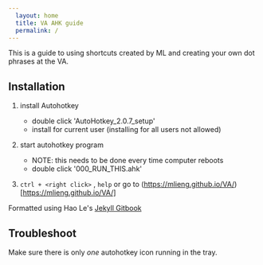 ```yaml
---
  layout: home
  title: VA AHK guide
  permalink: /
---
```


This is a guide to using shortcuts created by ML and creating your own dot phrases at the VA. 


## Installation

1. install Autohotkey
	- double click 'AutoHotkey_2.0.7_setup'
	- install for current user (installing for all users not allowed)

2. start autohotkey program
	- NOTE: this needs to be done every time computer reboots
	- double click '000_RUN_THIS.ahk'


3. `ctrl + <right click>` , `help`
	or go to (https://mlieng.github.io/VA/)[https://mlieng.github.io/VA/]


Formatted using Hao Le's [Jekyll Gitbook](https://sighingnow.github.io/jekyll-gitbook/)


## Troubleshoot

Make sure there is only *one* autohotkey icon running in the tray.